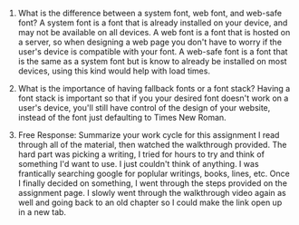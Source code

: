 1. What is the difference between a system font, web font, and web-safe font?
    A system font is a font that is already installed on your device, and may not be available on all devices. A web font is a font that is hosted on a server, so when designing a web page you don't have to worry if the user's device is compatible with your font. A web-safe font is a font that is the same as a system font but is know to already be installed on most devices, using this kind would help with load times.

2. What is the importance of having fallback fonts or a font stack?
    Having a font stack is important so that if you your desired font doesn't work on a user's device, you'll still have control of the design of your website, instead of the font just defaulting to Times New Roman.
3. Free Response: Summarize your work cycle for this assignment
    I read through all of the material, then watched the walkthrough provided. The hard part was picking a writing, I tried for hours to try and think of something I'd want to use. I just couldn't think of anything. I was frantically searching google for poplular writings, books, lines, etc. Once I finally decided on something, I went through the steps provided on the assignment page. I slowly went through the walkthrough video again as well and going back to an old chapter so I could make the link open up in a new tab.
